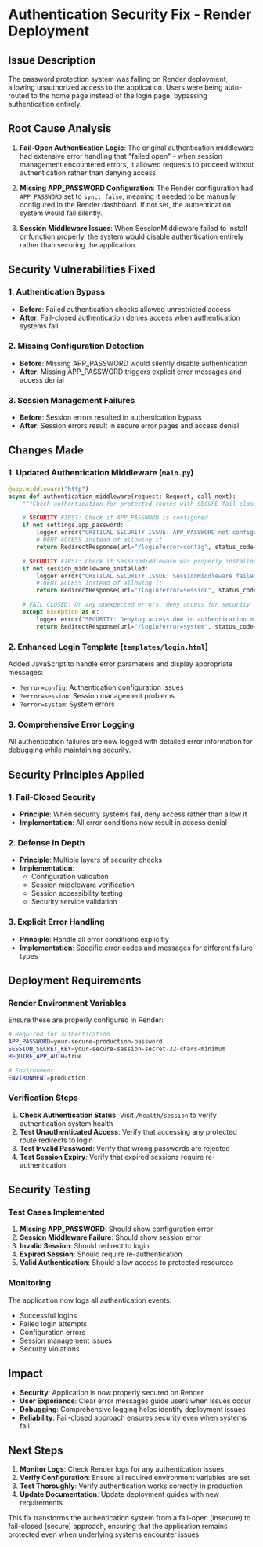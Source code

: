 # Authentication Security Fix - Render Deployment

## Issue Description

The password protection system was failing on Render deployment, allowing unauthorized access to the application. Users were being auto-routed to the home page instead of the login page, bypassing authentication entirely.

## Root Cause Analysis

1. **Fail-Open Authentication Logic**: The original authentication middleware had extensive error handling that "failed open" - when session management encountered errors, it allowed requests to proceed without authentication rather than denying access.

2. **Missing APP_PASSWORD Configuration**: The Render configuration had `APP_PASSWORD` set to `sync: false`, meaning it needed to be manually configured in the Render dashboard. If not set, the authentication system would fail silently.

3. **Session Middleware Issues**: When SessionMiddleware failed to install or function properly, the system would disable authentication entirely rather than securing the application.

## Security Vulnerabilities Fixed

### 1. Authentication Bypass

- **Before**: Failed authentication checks allowed unrestricted access
- **After**: Fail-closed authentication denies access when authentication systems fail

### 2. Missing Configuration Detection

- **Before**: Missing APP_PASSWORD would silently disable authentication
- **After**: Missing APP_PASSWORD triggers explicit error messages and access denial

### 3. Session Management Failures

- **Before**: Session errors resulted in authentication bypass
- **After**: Session errors result in secure error pages and access denial

## Changes Made

### 1. Updated Authentication Middleware (`main.py`)

```python
@app.middleware("http")
async def authentication_middleware(request: Request, call_next):
    """Check authentication for protected routes with SECURE fail-closed handling"""

    # SECURITY FIRST: Check if APP_PASSWORD is configured
    if not settings.app_password:
        logger.error("CRITICAL SECURITY ISSUE: APP_PASSWORD not configured")
        # DENY ACCESS instead of allowing it
        return RedirectResponse(url="/login?error=config", status_code=302)

    # SECURITY FIRST: Check if SessionMiddleware was properly installed
    if not session_middleware_installed:
        logger.error("CRITICAL SECURITY ISSUE: SessionMiddleware failed")
        # DENY ACCESS instead of allowing it
        return RedirectResponse(url="/login?error=session", status_code=302)

    # FAIL CLOSED: On any unexpected errors, deny access for security
    except Exception as e:
        logger.error("SECURITY: Denying access due to authentication middleware error")
        return RedirectResponse(url="/login?error=system", status_code=302)
```

### 2. Enhanced Login Template (`templates/login.html`)

Added JavaScript to handle error parameters and display appropriate messages:

- `?error=config`: Authentication configuration issues
- `?error=session`: Session management problems
- `?error=system`: System errors

### 3. Comprehensive Error Logging

All authentication failures are now logged with detailed error information for debugging while maintaining security.

## Security Principles Applied

### 1. Fail-Closed Security

- **Principle**: When security systems fail, deny access rather than allow it
- **Implementation**: All error conditions now result in access denial

### 2. Defense in Depth

- **Principle**: Multiple layers of security checks
- **Implementation**:
  - Configuration validation
  - Session middleware verification
  - Session accessibility testing
  - Security service validation

### 3. Explicit Error Handling

- **Principle**: Handle all error conditions explicitly
- **Implementation**: Specific error codes and messages for different failure types

## Deployment Requirements

### Render Environment Variables

Ensure these are properly configured in Render:

```bash
# Required for authentication
APP_PASSWORD=your-secure-production-password
SESSION_SECRET_KEY=your-secure-session-secret-32-chars-minimum
REQUIRE_APP_AUTH=true

# Environment
ENVIRONMENT=production
```

### Verification Steps

1. **Check Authentication Status**: Visit `/health/session` to verify authentication system health
2. **Test Unauthenticated Access**: Verify that accessing any protected route redirects to login
3. **Test Invalid Password**: Verify that wrong passwords are rejected
4. **Test Session Expiry**: Verify that expired sessions require re-authentication

## Security Testing

### Test Cases Implemented

1. **Missing APP_PASSWORD**: Should show configuration error
2. **Session Middleware Failure**: Should show session error
3. **Invalid Session**: Should redirect to login
4. **Expired Session**: Should require re-authentication
5. **Valid Authentication**: Should allow access to protected resources

### Monitoring

The application now logs all authentication events:

- Successful logins
- Failed login attempts
- Configuration errors
- Session management issues
- Security violations

## Impact

- **Security**: Application is now properly secured on Render
- **User Experience**: Clear error messages guide users when issues occur
- **Debugging**: Comprehensive logging helps identify deployment issues
- **Reliability**: Fail-closed approach ensures security even when systems fail

## Next Steps

1. **Monitor Logs**: Check Render logs for any authentication issues
2. **Verify Configuration**: Ensure all required environment variables are set
3. **Test Thoroughly**: Verify authentication works correctly in production
4. **Update Documentation**: Update deployment guides with new requirements

This fix transforms the authentication system from a fail-open (insecure) to fail-closed (secure) approach, ensuring that the application remains protected even when underlying systems encounter issues.
